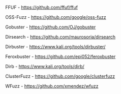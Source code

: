 
FFUF - https://github.com/ffuf/ffuf

OSS-Fuzz - https://github.com/google/oss-fuzz

Gobuster - https://github.com/OJ/gobuster

Dirsearch - https://github.com/maurosoria/dirsearch

Dirbuster - https://www.kali.org/tools/dirbuster/

Feroxbuster - https://github.com/epi052/feroxbuster

Dirb - https://www.kali.org/tools/dirb/

ClusterFuzz - https://github.com/google/clusterfuzz

WFuzz - https://github.com/xmendez/wfuzz

